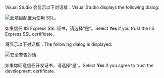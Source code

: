 <span data-ttu-id="d7c76-101">Visual Studio 会显示以下对话框：</span><span class="sxs-lookup"><span data-stu-id="d7c76-101">Visual Studio displays the following dialog:</span></span>

![此项目配置为使用 SSL。](~/getting-started/_static/trustCert.png)

<span data-ttu-id="d7c76-105">如果信任 IIS Express SSL 证书，请选择“是”。</span><span class="sxs-lookup"><span data-stu-id="d7c76-105">Select **Yes** if you trust the IIS Express SSL certificate.</span></span>

<span data-ttu-id="d7c76-106">将显示以下对话框：</span><span class="sxs-lookup"><span data-stu-id="d7c76-106">The following dialog is displayed:</span></span>

![安全警告对话](~/getting-started/_static/cert.png)

<span data-ttu-id="d7c76-108">如果你同意信任开发证书，请选择“是”。</span><span class="sxs-lookup"><span data-stu-id="d7c76-108">Select **Yes** if you agree to trust the development certificate.</span></span>

